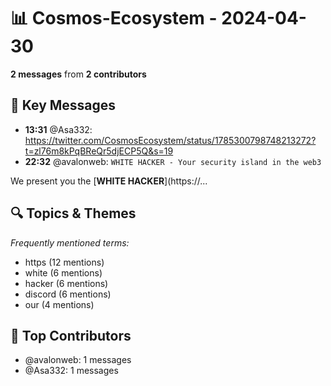 # 📊 Cosmos-Ecosystem - 2024-04-30
**2 messages** from **2 contributors**

## 💬 Key Messages
- **13:31** @Asa332: https://twitter.com/CosmosEcosystem/status/1785300798748213272?t=zl76m8kPqBReQr5djECP5Q&s=19
- **22:32** @avalonweb: `WHITE HACKER - Your security island in the web3`

We present you the [**WHITE HACKER**](https://...

## 🔍 Topics & Themes
*Frequently mentioned terms:*
- https (12 mentions)
- white (6 mentions)
- hacker (6 mentions)
- discord (6 mentions)
- our (4 mentions)

## 👥 Top Contributors
- @avalonweb: 1 messages
- @Asa332: 1 messages